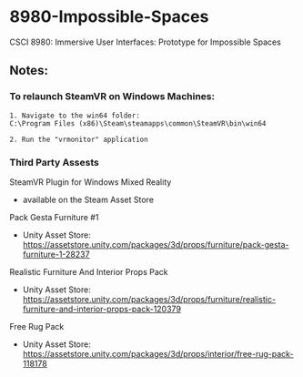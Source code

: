 # 8980-Impossible-Spaces
CSCI 8980: Immersive User Interfaces: Prototype for Impossible Spaces

## Notes:
### To relaunch SteamVR on Windows Machines:
```
1. Navigate to the win64 folder:
C:\Program Files (x86)\Steam\steamapps\common\SteamVR\bin\win64

2. Run the "vrmonitor" application
```

### Third Party Assests
SteamVR Plugin for Windows Mixed Reality
- available on the Steam Asset Store

Pack Gesta Furniture #1
- Unity Asset Store: https://assetstore.unity.com/packages/3d/props/furniture/pack-gesta-furniture-1-28237

Realistic Furniture And Interior Props Pack
- Unity Asset Store: https://assetstore.unity.com/packages/3d/props/furniture/realistic-furniture-and-interior-props-pack-120379

Free Rug Pack
- Unity Asset Store: https://assetstore.unity.com/packages/3d/props/interior/free-rug-pack-118178
